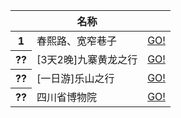 <div class="overflow-x-auto">
  <table class="table w-full">
    <thead>
      <tr>
        <th></th>
        <th>名称</th>
        <th></th>
      </tr>
    </thead>
    <tbody>
      <tr>
        <th>1</th>
        <td>春熙路、宽窄巷子</td>
        <td><a class="btn btn-primary not-prose" href="cxl-kzxz.html">GO!</a></td>
      </tr>
      <tr class="active">
        <th>??</th>
        <td>[3天2晚]九寨黄龙之行</td>
        <td><a class="btn btn-primary not-prose" href="jzhl/index.html">GO!</a></td>
      </tr>
      <tr class="active">
        <th>??</th>
        <td>[一日游]乐山之行</td>
        <td><a class="btn btn-primary not-prose" href="ls/index.html">GO!</a></td>
      </tr>
      <tr>
        <th>??</th>
        <td>四川省博物院</td>
        <td><a class="btn btn-primary not-prose" href="scsbwy.html">GO!</a></td>
      </tr>
    </tbody>
  </table>
</div>
